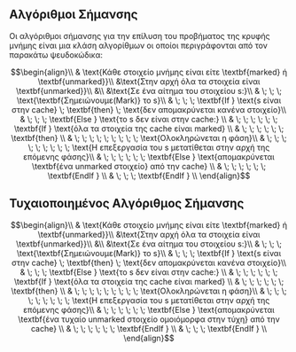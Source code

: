 
## Αλγόριθμοι Σήμανσης

Οι αλγόριθμοι σήμανσης για την επίλυση του προβήματος της κρυφής μνήμης είναι μια κλάση αλγορίθμων οι οποίοι περιγράφονται από τον παρακάτω ψευδοκώδικα:

$$\begin{align}\\ 
& \text{Κάθε στοιχείο μνήμης είναι είτε \textbf{marked} ή \textbf{unmarked}}\\ 
&\text{Στην αρχή όλα τα στοιχεία είναι \textbf{unmarked}}\\ 
&\\
&\text{Σε ένα αίτημα του στοιχείου s:}\\
&  \; \; \; \text{\textbf{Σημειώνουμε(Mark)} το s}\\
&  \; \; \; \textbf{If } \text{s είναι στην cache} \; \textbf{then} \; \text{δεν απομακρύνεται κανένα στοιχείο}\\
&  \; \; \; \textbf{Else } \text{το s δεν είναι στην cache:} \\
&  \; \; \; \; \; \; \textbf{If } \text{όλα τα στοιχεία της cache είναι marked}  \\
&  \; \; \; \; \; \; \textbf{then} \\
&  \; \; \; \; \; \; \; \; \; \text{Ολοκληρώνεται η φάση}\\
&  \; \; \; \; \; \; \; \; \; \text{Η επεξεργασία του s μετατίθεται στην αρχή της επόμενης φάσης}\\
&  \; \; \; \; \; \; \textbf{Else } \text{απομακρύνεται \textbf{ένα unmarked στοιχείο} από την cache}  \\
&  \; \; \; \; \; \; \textbf{EndIf }  \\
&  \; \; \;  \textbf{EndIf }   \\
\end{align}$$
## Τυχαιοποιημένος Αλγόριθμος Σήμανσης



$$\begin{align}\\ 
& \text{Κάθε στοιχείο μνήμης είναι είτε \textbf{marked} ή \textbf{unmarked}}\\ 
&\text{Στην αρχή όλα τα στοιχεία είναι \textbf{unmarked}}\\ 
&\\
&\text{Σε ένα αίτημα του στοιχείου s:}\\
&  \; \; \; \text{\textbf{Σημειώνουμε(Mark)} το s}\\
&  \; \; \; \textbf{If } \text{s είναι στην cache} \; \textbf{then} \; \text{δεν απομακρύνεται κανένα στοιχείο}\\
&  \; \; \; \textbf{Else } \text{το s δεν είναι στην cache:} \\
&  \; \; \; \; \; \; \textbf{If } \text{όλα τα στοιχεία της cache είναι marked}  \\
&  \; \; \; \; \; \; \textbf{then} \\
&  \; \; \; \; \; \; \; \; \; \text{Ολοκληρώνεται η φάση}\\
&  \; \; \; \; \; \; \; \; \; \text{Η επεξεργασία του s μετατίθεται στην αρχή της επόμενης φάσης}\\
&  \; \; \; \; \; \; \textbf{Else } \text{απομακρύνεται \textbf{ένα τυχαίο unmarked στοιχείο ομοιόμορφα στην τύχη} από την cache}  \\
&  \; \; \; \; \; \; \textbf{EndIf }  \\
&  \; \; \;  \textbf{EndIf }   \\
\end{align}$$